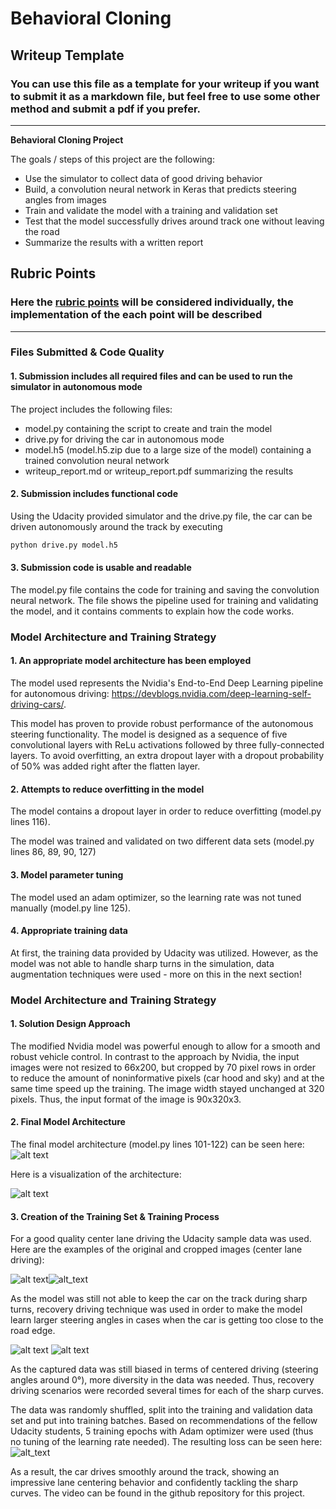 # **Behavioral Cloning** 

## Writeup Template

### You can use this file as a template for your writeup if you want to submit it as a markdown file, but feel free to use some other method and submit a pdf if you prefer.

---

**Behavioral Cloning Project**

The goals / steps of this project are the following:
* Use the simulator to collect data of good driving behavior
* Build, a convolution neural network in Keras that predicts steering angles from images
* Train and validate the model with a training and validation set
* Test that the model successfully drives around track one without leaving the road
* Summarize the results with a written report


[//]: # (Image References)

[image1]: /nn.svg "Modified Nvidia model architecture"
[image2]: /architecture.png "Layer description"
[image3]: /2020_03_01_15_33_15_760.jpg "Original image - center driving"
[image4]: /2020_03_01_15_33_15_760_cropped.jpg "Cropped image - center driving"
[image5]: /center_2020_03_01_14_18_26_534.jpg "Recovery driving - roadside"
[image6]: /center_2020_03_01_14_18_30_966.jpg "Recovery driving - lane center"
[image7]: /loss.jpg "Training and validation loss"


## Rubric Points
### Here the [rubric points](https://review.udacity.com/#!/rubrics/432/view) will be considered individually, the implementation of the each point will be described

---
### Files Submitted & Code Quality

#### 1. Submission includes all required files and can be used to run the simulator in autonomous mode

The project includes the following files:
* model.py containing the script to create and train the model
* drive.py for driving the car in autonomous mode
* model.h5 (model.h5.zip due to a large size of the model) containing a trained convolution neural network 
* writeup_report.md or writeup_report.pdf summarizing the results

#### 2. Submission includes functional code
Using the Udacity provided simulator and the drive.py file, the car can be driven autonomously around the track by executing
```sh
python drive.py model.h5
```

#### 3. Submission code is usable and readable

The model.py file contains the code for training and saving the convolution neural network. The file shows the pipeline used for training and validating the model, and it contains comments to explain how the code works.

### Model Architecture and Training Strategy

#### 1. An appropriate model architecture has been employed

The model used represents the Nvidia's End-to-End Deep Learning pipeline for autonomous driving: https://devblogs.nvidia.com/deep-learning-self-driving-cars/.

This model has proven to provide robust performance of the autonomous steering functionality. The model is designed as a sequence of five convolutional layers with ReLu activations followed by three fully-connected layers. To avoid overfitting, an extra dropout layer with a dropout probability of 50% was added right after the flatten layer.


#### 2. Attempts to reduce overfitting in the model

The model contains a dropout layer in order to reduce overfitting (model.py lines 116). 

The model was trained and validated on two different data sets (model.py lines 86, 89, 90, 127)

#### 3. Model parameter tuning

The model used an adam optimizer, so the learning rate was not tuned manually (model.py line 125).

#### 4. Appropriate training data

At first, the training data provided by Udacity was utilized. However, as the model was not able to handle sharp turns in the simulation, data augmentation techniques were used - more on this in the next section!


### Model Architecture and Training Strategy

#### 1. Solution Design Approach

The modified Nvidia model was powerful enough to allow for a smooth and robust vehicle control. In contrast to the approach by Nvidia, the input images were not resized to 66x200, but cropped by 70 pixel rows in order to reduce the amount of noninformative pixels (car hood and sky) and at the same time speed up the training. The image width stayed unchanged at 320 pixels. Thus, the input format of the image is 90x320x3.

#### 2. Final Model Architecture

The final model architecture (model.py lines 101-122) can be seen here:
![alt text][image2]

Here is a visualization of the architecture:

![alt text][image1]

#### 3. Creation of the Training Set & Training Process

For a good quality center lane driving the Udacity sample data was used. Here are the examples of the original and cropped images (center lane driving):

![alt text][image3]![alt_text][image4]

As the model was still not able to keep the car on the track during sharp turns, recovery driving technique was used in order to make the model learn larger steering angles in cases when the car is getting too close to the road edge.

![alt text][image5]
![alt text][image6]

As the captured data was still biased in terms of centered driving (steering angles around 0°), more diversity in the data was needed. Thus, recovery driving scenarios were recorded several times for each of the sharp curves.

The data was randomly shuffled, split into the training and validation data set and put into training batches. Based on recommendations of the fellow Udacity students, 5 training epochs with Adam optimizer were used (thus no tuning of the learning rate needed). The resulting loss can be seen here:
![alt_text][image7]

As a result, the car drives smoothly around the track, showing an impressive lane centering behavior and confidently tackling the sharp curves. The video can be found in the github repository for this project.